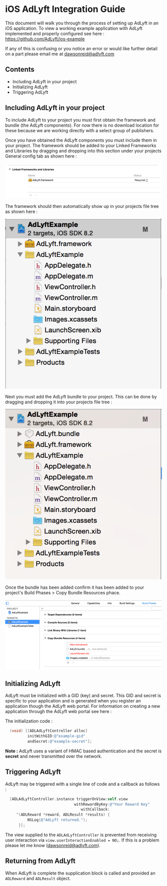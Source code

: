 
# iOS AdLyft Integration Guide

This document will walk you through the process of setting up AdLyft in an iOS
application. To view a working example application with AdLyft implemented
and properly configured see here : https://github.com/AdLyft/ios-example

If any of this is confusing or you notice an error or would like further detail
on a part please email me at dawsonreid@adlyft.com

## Contents

- Including AdLyft in your project
- Initializing AdLyft
- Triggering AdLyft

## Including AdLyft in your project

To include AdLyft to your project you must first obtain the framework and
bundle (the AdLyft components). For now there is no download location for these
because we are working directly with a select group of publishers.

Once you have obtained the AdLyft components you must include them in your
project. The framework should be added to your Linked Frameworks and Libraries
by dragging and dropping into this section under your projects General config
tab as shown here :

![iOS Linked Framework Example](/images/ios-linked-frameworks.png)

The framework should then automatically show up in your projects file tree as
shown here :

![iOS Project File Tree with Framework](/images/ios-project-tree-with-framework.png)

Next you must add the AdLyft bundle to your project. This can be done by
dragging and dropping it into your projects file tree :

![iOS Project File Tree with Framework and Bundle](/images/ios-project-tree-with-framework-and-bundle.png)

Once the bundle has been added confirm it has been added to your project's
Build Phases > Copy Bundle Resources phace.

![iOS Copy Bundle Resources Phase](/images/ios-copy-bundle-resources-phase.png)

## Initializing AdLyft

AdLyft must be initialized with a GID (key) and secret. This GID and secret is
specific to your application and is generated when you register an application
though the AdLyft web portal. For information on creating a new application
through the AdLyft web portal see here :

The initialization code :

```objective-c
  (void) [[ADLAdLyftController alloc]
          initWithGID:@"example-gid"
          andSecret:@"example-secret"];
```

**Note :** AdLyft uses a variant of HMAC based authentication and the secret is
**secret** and never transmitted over the network.

## Triggering AdLyft

AdLyft may be triggered with a single line of code and a callback as follows :

```objective-c
  [ADLAdLyftController.instance triggerOnView:self.view
                               withRewardByKey:@"Your Reward Key"
                                  withCallback:
     ^(ADLReward *reward, ADLResult *results) {
          NSLog(@"AdLyft returned.");
      }];
```

The view supplied to the `ADLAdLyftController` is prevented from receiving user
interaction via `view.userInteractionEnabled = NO;`. If this is a problem please
let me know (dawsonreid@adlyft.com).

## Returning from AdLyft

When AdLyft is complete the supplication block is called and provided an
`ADLReward` and `ADLResult` object.
